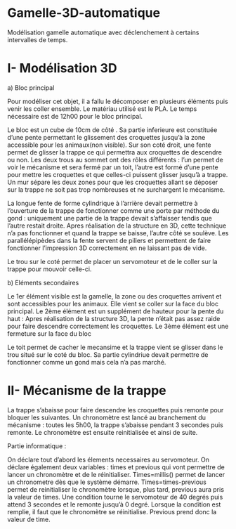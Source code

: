 # Gamelle-3D-automatique
Modélisation gamelle automatique avec déclenchement à certains intervalles de temps.


# I-	Modélisation 3D

a)	Bloc principal

Pour modéliser cet objet, il a fallu le décomposer en plusieurs éléments puis venir les coller ensemble. Le matériau utilisé est le PLA.
Le temps nécessaire est de 12h00 pour le bloc principal.

 


Le bloc est un cube de 10cm de côté .
Sa partie inferieure est constituée d’une pente permettant le glissement des croquettes jusqu’à la zone accessible pour les animaux(non visible).
Sur son coté droit, une fente permet de glisser la trappe ce qui permettra aux croquettes de descendre ou non.
Les deux trous au sommet ont des rôles différents : l’un permet de voir le mécanisme et sera fermé par un toit, l’autre est formé d’une pente pour mettre les croquettes et que celles-ci puissent glisser jusqu’à a trappe.
Un mur sépare les deux zones pour que les croquettes allant se déposer sur la trappe ne soit pas trop nombreuses et ne surchargent le mécanisme.
 

 

La longue fente de forme cylindrique à l’arrière devait permettre à l’ouverture de la trappe de fonctionner comme une porte par méthode du gond : uniquement une partie de la trappe devait s’affaisser tendis que l’autre restait droite. Apres réalisation de la structure en 3D, cette technique n’a pas fonctionner et quand la trappe se baisse, l’autre côté se soulève.
Les parallélépipèdes dans la fente servent de piliers et permettent de faire fonctionner l’impression 3D correctement en ne laissant pas de vide.

Le trou sur le coté permet de placer un servomoteur et de le coller sur la trappe pour mouvoir celle-ci.





b)	Eléments secondaires

 

Le 1er élément visible est la gamelle, la zone ou des croquettes arrivent et sont accessibles pour les animaux. Elle vient se coller sur la face du bloc principal.
Le 2ème élément est un supplément de hauteur pour la pente du haut : Apres réalisation de la structure 3D, la pente n’était pas assez raide pour faire descendre correctement les croquettes.
Le 3ème élément est une fermeture sur la face du bloc


 

Le toit permet de cacher le mecansime et la trappe vient se glisser dans le trou situé sur le coté du bloc. Sa partie cylindriue devait permettre de fonctionner comme un gond mais cela n’a pas marché.


# II-	Mécanisme de la trappe

La trappe s’abaisse pour faire descendre les croquettes puis remonte pour bloquer les suivantes. 
Un chronomètre est lancé au branchement du mécanisme : toutes les 5h00, la trappe s’abaisse pendant 3 secondes puis remonte. Le chronomètre est ensuite reinitialisée et ainsi de suite.

Partie informatique :

On déclare tout d’abord les élements necessaires au servomoteur.
On déclare également deux variables : times et previous qui vont permettre de lancer un chronomètre et de le réinitialiser.
Times=millis() permet de lancer un chronometre dès que le système démarre.
Times=times-previous permet de reinitialiser le chronomètre lorsque, plus tard, previous aura pris la valeur de times.
Une condition tourne le servomoteur de 40 degrés puis attend 3 secondes et le remonte jusqu’à 0 degré. 
Lorsque la condition est remplie, il faut que le chronomètre se réinitialise. Previous prend donc la valeur de time.



